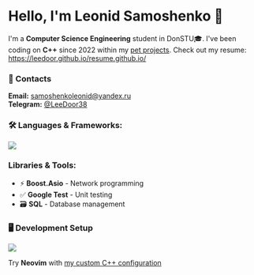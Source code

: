 # Hello, I'm Leonid Samoshenko 🤝
I'm a **Computer Science Engineering** student in DonSTU🎓. I've been coding on **C++** since 2022 within my [pet projects](https://github.com/LeeDoor?tab=repositories).
Check out my resume: https://leedoor.github.io/resume.github.io/

### 📍 Contacts
**Email:** samoshenkoleonid@yandex.ru  
**Telegram:** [@LeeDoor38](https://t.me/LeeDoor38)

### 🛠 **Languages & Frameworks:**
<img src="https://skillicons.dev/icons?i=cpp,qt,cmake,docker" />

### **Libraries & Tools:**
- ⚡ **Boost.Asio** - Network programming
- ✅ **Google Test** - Unit testing
- 🗃 **SQL** - Database management

### 🖥 Development Setup
<img src="https://skillicons.dev/icons?i=linux,neovim" />

Try **Neovim** with [my custom C++ configuration](https://github.com/LeeDoor/neovim-config)
